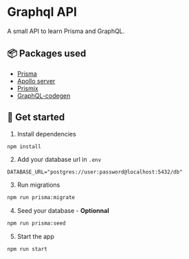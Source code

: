 # Graphql API

A small API to learn Prisma and GraphQL.

## 📦 Packages used
- [Prisma](https://www.prisma.io/)
- [Apollo server](https://www.apollographql.com/docs/apollo-server/)
- [Prismix](https://www.npmjs.com/package/prismix)
- [GraphQL-codegen](https://www.graphql-code-generator.com/)

## 🎉 Get started

1. Install dependencies
```bash
npm install
```

2. Add your database url in `.env`
```env
DATABASE_URL="postgres://user:password@localhost:5432/db"
```

3. Run migrations
```bash
npm run prisma:migrate
```

4. Seed your database - **Optionnal** 
```bash
npm run prisma:seed
```

5. Start the app
```bash
npm run start
```